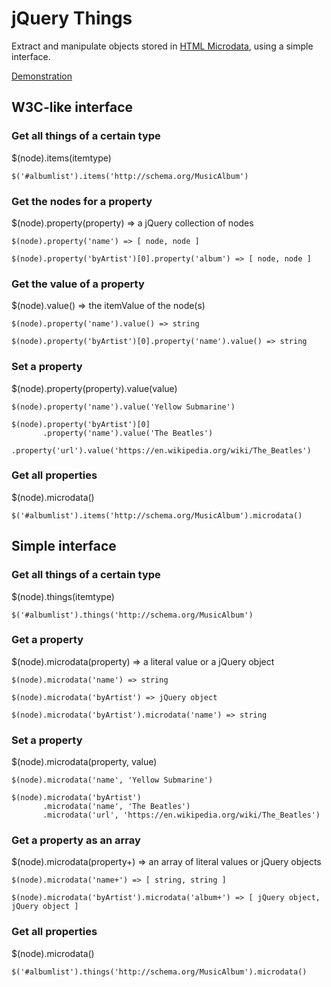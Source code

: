 # jQuery Things

Extract and manipulate objects stored in [HTML Microdata](http://www.whatwg.org/specs/web-apps/current-work/multipage/microdata.html), using a simple interface.

[Demonstration](http://git.macropus.org/jquery-things/)

## W3C-like interface

### Get all things of a certain type

$(node).items(itemtype)

    $('#albumlist').items('http://schema.org/MusicAlbum')

### Get the nodes for a property

$(node).property(property) => a jQuery collection of nodes

    $(node).property('name') => [ node, node ]

    $(node).property('byArtist')[0].property('album') => [ node, node ]

### Get the value of a property

$(node).value() => the itemValue of the node(s)

    $(node).property('name').value() => string

    $(node).property('byArtist')[0].property('name').value() => string

### Set a property

$(node).property(property).value(value)

    $(node).property('name').value('Yellow Submarine')

    $(node).property('byArtist')[0]
           .property('name').value('The Beatles')
           .property('url').value('https://en.wikipedia.org/wiki/The_Beatles')


### Get all properties

$(node).microdata()

    $('#albumlist').items('http://schema.org/MusicAlbum').microdata()

## Simple interface

### Get all things of a certain type

$(node).things(itemtype)

    $('#albumlist').things('http://schema.org/MusicAlbum')

### Get a property

$(node).microdata(property) => a literal value or a jQuery object

    $(node).microdata('name') => string

    $(node).microdata('byArtist') => jQuery object

    $(node).microdata('byArtist').microdata('name') => string

### Set a property

$(node).microdata(property, value)

	$(node).microdata('name', 'Yellow Submarine')

	$(node).microdata('byArtist')
	       .microdata('name', 'The Beatles')
	       .microdata('url', 'https://en.wikipedia.org/wiki/The_Beatles')

### Get a property as an array

$(node).microdata(property+) => an array of literal values or jQuery objects

    $(node).microdata('name+') => [ string, string ]

    $(node).microdata('byArtist').microdata('album+') => [ jQuery object, jQuery object ]

### Get all properties

$(node).microdata()

    $('#albumlist').things('http://schema.org/MusicAlbum').microdata()
